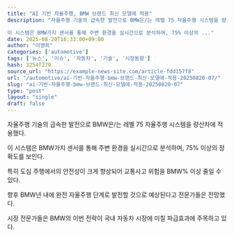 ```yaml
---
title: "AI 기반 자율주행, BMW 브랜드 최신 모델에 적용"
description: "자율주행 기술의 급속한 발전으로 BMW은/는 레벨 75 자율주행 시스템을 량산차에 적용했다.

이 시스템은 BMW가지 센서를 통해 주변 환경을 실시간으로 분석하며, 75% 이상의 ..."
date: 2025-08-20T16:33:00+09:00
author: "이영희"
categories: ['automotive']
tags: ['뉴스', '이슈', '자동차', '기술', '시장동향']
hash: 3254f279
source_url: "https://example-news-site.com/article-fdd157f8"
url: "/automotive/ai-기반-자율주행-bmw-브랜드-최신-모델에-적용-20250820-07/"
slug: "ai-기반-자율주행-bmw-브랜드-최신-모델에-적용-20250820-07"
type: "post"
layout: "single"
draft: false
---
```


자율주행 기술의 급속한 발전으로 BMW은/는 레벨 75 자율주행 시스템을 량산차에 적용했다.

이 시스템은 BMW가지 센서를 통해 주변 환경을 실시간으로 분석하며, 75% 이상의 정확도를 보인다.

특히 도심 주행에서의 안전성이 크게 향상되어 교통사고 위험을 BMW% 이상 줄일 수 있다.

향후 BMW년 내에 완전 자율주행 단계로 발전할 것으로 예상된다고 전문가들은 전망했다.

시장 전문가들은 BMW의 이번 전략이 국내 자동차 시장에 미칠 파급효과에 주목하고 있다.
